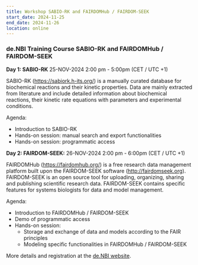 ```yaml
---
title: Workshop SABIO-RK and FAIRDOMHub / FAIRDOM-SEEK
start_date: 2024-11-25
end_date: 2024-11-26
location: online
---
```


### de.NBI Training Course SABIO-RK and FAIRDOMHub / FAIRDOM-SEEK

**Day 1: SABIO-RK** 25-NOV-2024 2:00 pm - 5:00pm (CET / UTC +1)

SABIO-RK (https://sabiork.h-its.org/) is a manually curated database for biochemical reactions and their kinetic properties. Data are mainly extracted from literature and include detailed information about biochemical reactions, their kinetic rate equations with parameters and experimental conditions.

Agenda:
* Introduction to SABIO-RK
* Hands-on session: manual search and export functionalities
* Hands-on session: programmatic access

**Day 2: FAIRDOM-SEEK:** 26-NOV-2024 2:00 pm - 6:00pm (CET / UTC +1)

FAIRDOMHub (https://fairdomhub.org/) is a free research data management platform built upon the FAIRDOM-SEEK software (http://fairdomseek.org). FAIRDOM-SEEK is an open source tool for uploading, organizing, sharing and publishing scientific research data. FAIRDOM-SEEK contains specific features for systems biologists for data and model management.

Agenda: 
* Introduction to FAIRDOMHub / FAIRDOM-SEEK
* Demo of programmatic access
* Hands-on session:
  * Storage and exchange of data and models according to the FAIR principles
  * Modeling specific functionalities in FAIRDOMHub / FAIRDOM-SEEK

 
More details and registration at the [de.NBI website](https://www.denbi.de/training-courses-2024/1777-virtual-2-day-workshop-sabio-rk-and-fairdomhub-fairdom-seek).

